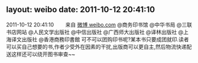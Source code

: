 layout: weibo
date: 2011-10-12 20:41:10
---
<meta name="referrer" content="no-referrer" />

2011-10-12 20:41:10  &nbsp;&nbsp;&nbsp;&nbsp;&nbsp;&nbsp; 来自 <a href="http://weibo.com/" rel="nofollow">微博 weibo.com</a>
@商务印书馆  @中华书局  @三联书店网站  @人民文学出版社  @中信出版社  @广西师大出版社  @译林出版社  @上海译文出版社  @香港商務印書館  可不可以团购印书呢?某本书只要成团就印.读者可以买自己想要的书,作者少受外在因素的干扰,出版商可以更自主,然后物流快递配送这样还可以绕开图书审查~~ ​​​
